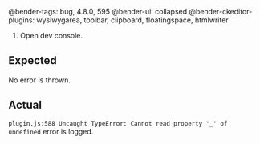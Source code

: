 @bender-tags: bug, 4.8.0, 595
@bender-ui: collapsed
@bender-ckeditor-plugins: wysiwygarea, toolbar, clipboard, floatingspace, htmlwriter

1. Open dev console.

## Expected

No error is thrown.

## Actual

`plugin.js:588 Uncaught TypeError: Cannot read property '_' of undefined` error is logged.